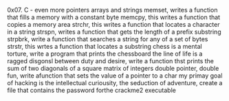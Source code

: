 0x07. C - even more pointers arrays and strings
memset, writes a function that fills a memory with a constant byte
memcpy, this writes a function that copies a memory area
strchr, this writes a function that locates a character in a string
strspn, writes a function that gets the length of a prefix substring
strpbrk, write a function that searches a string for any of a set of bytes
strstr, this wrtes a function that locates a substring
chess is a mental torture, write a program that prints the chessboard
the line of life is a ragged disgonsl between duty and desire, write a function thst prints the sum of two diagonals of a square matrix of integers
double pointer, double fun, write afunction that sets the value of a pointer to a char
my primay goal of hacking is the intellectual curiousity, the seduction of adventure, create a file that contains the password forthe crackme2 executable
